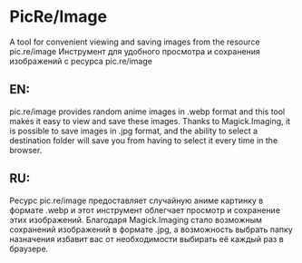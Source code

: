# PicRe/Image
A tool for convenient viewing and saving images from the resource pic.re/image
Инструмент для удобного просмотра и сохранения изображений с ресурса pic.re/image

## EN:
pic.re/image provides random anime images in .webp format and this tool makes it easy to view and save these images. Thanks to Magick.Imaging, it is possible to save images in .jpg format, and the ability to select a destination folder will save you from having to select it every time in the browser.

## RU:
Ресурс pic.re/image предоставляет случайную аниме картинку в формате .webp и этот инструмент облегчает просмотр и сохранение этих изображений. Благодаря Magick.Imaging стало возможным сохранений изображений в формате .jpg, а возможность выбрать папку назначения избавит вас от необходимости выбирать её каждый раз в браузере. 
